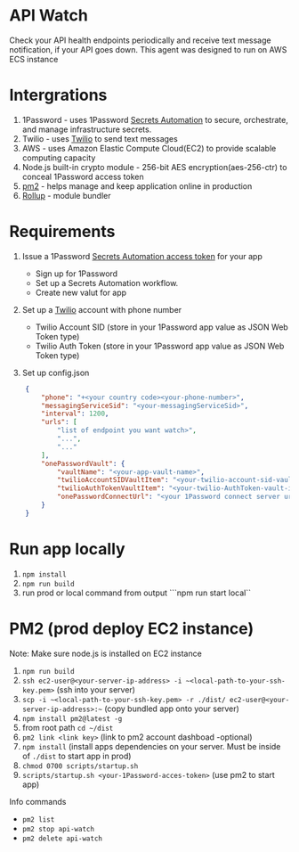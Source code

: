 # API Watch
Check your API health endpoints periodically and receive text message notification,
if your API goes down. This agent was designed to run on AWS ECS instance

# Intergrations
1. 1Password - uses 1Password [Secrets Automation](https://developer.1password.com/docs/connect) to secure, orchestrate, and manage infrastructure secrets.
2. Twilio - uses [Twilio](https://www.twilio.com/) to send text messages
3. AWS - uses Amazon Elastic Compute Cloud(EC2) to provide scalable computing capacity
4. Node.js built-in crypto module -  256-bit AES encryption(aes-256-ctr) to conceal 1Password access token
5. [pm2](https://pm2.keymetrics.io/) - helps manage and keep application online in production
6. [Rollup](https://rollupjs.org/guide/en/#overview) - module bundler

# Requirements
1. Issue a 1Password [Secrets Automation access token](https://developer.1password.com/docs/connect/manage-secrets-automation) for your app
   - Sign up for 1Password
   - Set up a Secrets Automation workflow.
   - Create new valut for app
2. Set up a [Twilio](https://www.twilio.com/) account with phone number
   - Twilio Account SID (store in your 1Password app value as JSON Web Token type)
   - Twilio Auth Token (store in your 1Password app value as JSON Web Token type)

3. Set up config.json
```json
    {
        "phone": "+<your country code><your-phone-number>",
        "messagingServiceSid": "<your-messagingServiceSid>",
        "interval": 1200,
        "urls": [
            "list of endpoint you want watch>",
            "...",
            "..."
        ],
        "onePasswordVault": {
            "vaultName": "<your-app-vault-name>",
            "twilioAccountSIDVaultItem": "<your-twilio-account-sid-vault-item-name>", //do not place secret here only the name of item
            "twilioAuthTokenVaultItem": "<your-twilio-AuthToken-vault-item-name>", //do not place secret here only the name of item
            "onePasswordConnectUrl": "<your 1Password connect server url>"
        }
    }
```

# Run app locally
1. ```npm install```
2. ```npm run build```
3. run prod or local command from output ```npm run start <your-1Password-acces-token> local``

# PM2 (prod deploy EC2 instance)
Note: Make sure node.js is installed on EC2 instance
1. `npm run build`
2. `ssh ec2-user@<your-server-ip-address> -i ~<local-path-to-your-ssh-key.pem>` (ssh into your server)
3. `scp -i ~<local-path-to-your-ssh-key.pem> -r ./dist/ ec2-user@<your-server-ip-address>:~` (copy bundled app onto your server)
4. `npm install pm2@latest -g`
5. from root path `cd ~/dist`
6. `pm2 link <link key>` (link to pm2 account dashboad -optional)
7. `npm install` (install apps dependencies on your server. Must be inside of `./dist` to start app in prod)
8. `chmod 0700 scripts/startup.sh`
9.  `scripts/startup.sh <your-1Password-acces-token>` (use pm2 to start app)

Info commands
- `pm2 list`
- `pm2 stop api-watch`
- `pm2 delete api-watch`